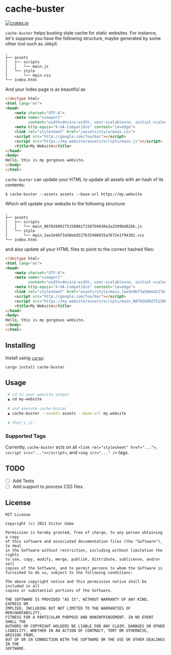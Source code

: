 # cache-buster 
[![crates.io](https://img.shields.io/crates/v/cache-buster.svg)](https://crates.io/crates/cache-buster)

`cache-buster` helps busting stale cache for static websites.
For instance, let's suppose you have the following structure, maybe generated by some other tool such as Jekyll:

```
.
├── assets
│   ├── scripts
│   │   └── main.js
│   └── style
│       └── main.css
└── index.html
```

And your index page is as beautiful as

```html
<!doctype html>
<html lang="en">
<head>
    <meta charset="UTF-8">
    <meta name="viewport"
          content="width=device-width, user-scalable=no, initial-scale=1.0, maximum-scale=1.0, minimum-scale=1.0">
    <meta http-equiv="X-UA-Compatible" content="ie=edge">
    <link rel="stylesheet" href="/assets/style/main.css">
    <script src="http://google.com/foo/bar"></script>
    <script src="https://my.website/assets/scripts/main.js"></script>
    <title>My Website</title>
</head>
<body>
Hello, this is my gorgeous website.
</body>
</html>
```

`cache-buster` can update your HTML to update all assets with an hash of its contents:

```
$ cache-buster --assets assets --base-url https://my.website
```

Which will update your website to the following structure:

```
.
├── assets
│   ├── scripts
│   │   └── main_88782689275158862f158fb9030e2a2599bd82bb.js
│   └── style
│       └── main_1ae3e9bf3a50ebd227b33460915a7672e1f94382.css
└── index.html
```

and also update all your HTML files to point to the correct hashed files:

```html
<!doctype html>
<html lang="en">
<head>
    <meta charset="UTF-8">
    <meta name="viewport"
          content="width=device-width, user-scalable=no, initial-scale=1.0, maximum-scale=1.0, minimum-scale=1.0">
    <meta http-equiv="X-UA-Compatible" content="ie=edge">
    <link rel="stylesheet" href="assets/style/main_1ae3e9bf3a50ebd227b33460915a7672e1f94382.css">
    <script src="http://google.com/foo/bar"></script>
    <script src="https://my.website/assets/scripts/main_88782689275158862f158fb9030e2a2599bd82bb.js"></script>
    <title>My Website</title>
</head>
<body>
Hello, this is my gorgeous website.
</body>
</html>

```

## Installing

Install using [`cargo`](https://crates.io/):

```
cargo install cache-buster
```

## Usage

```bash
 # cd to your website output 
 ▲ cd my-website 
 
 # and execute cache-buster
 ▲ cache-buster --assets assets --base-url my.website 
 
 # That's it! 
```

### Supported Tags
Currently, `cache-buster` acts on all `<link rel="stylesheet" href="...">`, `<script src="..."></script>`, and `<img src="..." />` tags.


## TODO

- [ ] Add Tests
- [ ] Add support to process CSS files

## License

```
MIT License

Copyright (c) 2021 Victor Gama

Permission is hereby granted, free of charge, to any person obtaining a copy
of this software and associated documentation files (the "Software"), to deal
in the Software without restriction, including without limitation the rights
to use, copy, modify, merge, publish, distribute, sublicense, and/or sell
copies of the Software, and to permit persons to whom the Software is
furnished to do so, subject to the following conditions:

The above copyright notice and this permission notice shall be included in all
copies or substantial portions of the Software.

THE SOFTWARE IS PROVIDED "AS IS", WITHOUT WARRANTY OF ANY KIND, EXPRESS OR
IMPLIED, INCLUDING BUT NOT LIMITED TO THE WARRANTIES OF MERCHANTABILITY,
FITNESS FOR A PARTICULAR PURPOSE AND NONINFRINGEMENT. IN NO EVENT SHALL THE
AUTHORS OR COPYRIGHT HOLDERS BE LIABLE FOR ANY CLAIM, DAMAGES OR OTHER
LIABILITY, WHETHER IN AN ACTION OF CONTRACT, TORT OR OTHERWISE, ARISING FROM,
OUT OF OR IN CONNECTION WITH THE SOFTWARE OR THE USE OR OTHER DEALINGS IN THE
SOFTWARE.
```
